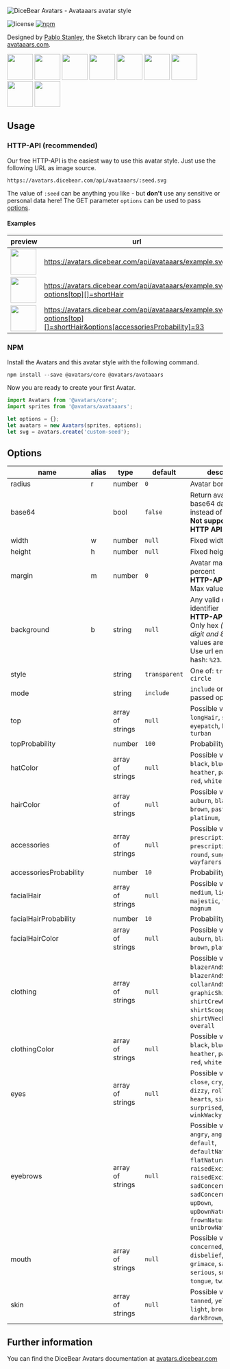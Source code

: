![DiceBear Avatars - Avataaars avatar style](https://raw.githubusercontent.com/DiceBear/avatars/master/packages/@avatars/avataaars/banner.svg?sanitize=true)

![license](https://img.shields.io/npm/l/@avatars/avataaars.svg?style=flat-square)
[![npm](https://img.shields.io/npm/v/@avatars/avataaars.svg?style=flat-square)](https://www.npmjs.com/package/@avatars/avataaars)

Designed by [Pablo Stanley](https://twitter.com/pablostanley), the Sketch library can be found on
[avataaars.com](https://avataaars.com/).

<p>
    <img src="https://avatars.dicebear.com/api/avataaars/1.svg" width="60" />
    <img src="https://avatars.dicebear.com/api/avataaars/2.svg" width="60" />
    <img src="https://avatars.dicebear.com/api/avataaars/3.svg" width="60" />
    <img src="https://avatars.dicebear.com/api/avataaars/4.svg" width="60" />
    <img src="https://avatars.dicebear.com/api/avataaars/5.svg" width="60" />
    <img src="https://avatars.dicebear.com/api/avataaars/6.svg" width="60" />
    <img src="https://avatars.dicebear.com/api/avataaars/7.svg" width="60" />
    <img src="https://avatars.dicebear.com/api/avataaars/8.svg" width="60" />
    <img src="https://avatars.dicebear.com/api/avataaars/9.svg" width="60" />
</p>

## Usage

### HTTP-API (recommended)

Our free HTTP-API is the easiest way to use this avatar style. Just use the following URL as image source.

    https://avatars.dicebear.com/api/avataaars/:seed.svg

The value of `:seed` can be anything you like - but **don't** use any sensitive or personal data here! The GET parameter
`options` can be used to pass [options](#options).

#### Examples

| preview                                                                                                                                     | url                                                                                                                |
| ------------------------------------------------------------------------------------------------------------------------------------------- | ------------------------------------------------------------------------------------------------------------------ |
| <img src="https://avatars.dicebear.com/api/avataaars/example.svg" width="60" />                                                             | https://avatars.dicebear.com/api/avataaars/example.svg                                                             |
| <img src="https://avatars.dicebear.com/api/avataaars/example.svg?options[top][]=shortHair" width="60" />                                    | https://avatars.dicebear.com/api/avataaars/example.svg?options[top][]=shortHair                                    |
| <img src="https://avatars.dicebear.com/api/avataaars/example.svg?options[top][]=shortHair&options[accessoriesProbability]=93" width="60" /> | https://avatars.dicebear.com/api/avataaars/example.svg?options[top][]=shortHair&options[accessoriesProbability]=93 |

### NPM

Install the Avatars and this avatar style with the following command.

    npm install --save @avatars/core @avatars/avataaars

Now you are ready to create your first Avatar.

```js
import Avatars from '@avatars/core';
import sprites from '@avatars/avataaars';

let options = {};
let avatars = new Avatars(sprites, options);
let svg = avatars.create('custom-seed');
```

## Options

| name                   | alias | type             | default       | description                                                                                                                                                                                                                       |
| ---------------------- | ----- | ---------------- | ------------- | --------------------------------------------------------------------------------------------------------------------------------------------------------------------------------------------------------------------------------- |
| radius                 | r     | number           | `0`           | Avatar border radius                                                                                                                                                                                                              |
| base64                 |       | bool             | `false`       | Return avatar as base64 data uri instead of XML <br> **Not supported by the HTTP API**                                                                                                                                            |
| width                  | w     | number           | `null`        | Fixed width                                                                                                                                                                                                                       |
| height                 | h     | number           | `null`        | Fixed height                                                                                                                                                                                                                      |
| margin                 | m     | number           | `0`           | Avatar margin in percent<br> **HTTP-API limitation** Max value `25`                                                                                                                                                               |
| background             | b     | string           | `null`        | Any valid color identifier<br> **HTTP-API limitation** Only hex _(3-digit, 6-digit and 8-digit)_ values are allowed. Use url encoded hash: `%23`.                                                                                 |
| style                  |       | string           | `transparent` | One of: `transparent`, `circle`                                                                                                                                                                                                   |
| mode                   |       | string           | `include`     | `include` or `exclude` passed options.                                                                                                                                                                                            |
| top                    |       | array of strings | `null`        | Possible values: `longHair`, `shortHair`, `eyepatch`, `hat`, `hijab`, `turban`                                                                                                                                                    |
| topProbability         |       | number           | `100`         | Probability in percent                                                                                                                                                                                                            |
| hatColor               |       | array of strings | `null`        | Possible values: `black`, `blue`, `gray`, `heather`, `pastel`, `pink`, `red`, `white`                                                                                                                                             |
| hairColor              |       | array of strings | `null`        | Possible values: `auburn`, `black`, `blonde`, `brown`, `pastel`, `platinum`, `red`, `gray`                                                                                                                                        |
| accessories            |       | array of strings | `null`        | Possible values: `kurt`, `prescription01`, `prescription02`, `round`, `sunglasses`, `wayfarers`                                                                                                                                   |
| accessoriesProbability |       | number           | `10`          | Probability in percent                                                                                                                                                                                                            |
| facialHair             |       | array of strings | `null`        | Possible values: `medium`, `light`, `majestic`, `fancy`, `magnum`                                                                                                                                                                 |
| facialHairProbability  |       | number           | `10`          | Probability in percent                                                                                                                                                                                                            |
| facialHairColor        |       | array of strings | `null`        | Possible values: `auburn`, `black`, `blonde`, `brown`, `platinum`, `red`                                                                                                                                                          |
| clothing               |       | array of strings | `null`        | Possible values: `blazerAndShirt`, `blazerAndSweater`, `collarAndSweater`, `graphicShirt`, `shirtCrewNeck`, `shirtScoopNeck`, `shirtVNeck`, `hoodie`, `overall`                                                                   |
| clothingColor          |       | array of strings | `null`        | Possible values: `black`, `blue`, `gray`, `heather`, `pastel`, `pink`, `red`, `white`                                                                                                                                             |
| eyes                   |       | array of strings | `null`        | Possible values: `close`, `cry`, `default`, `dizzy`, `roll`, `happy`, `hearts`, `side`, `squint`, `surprised`, `wink`, `winkWacky`                                                                                                |
| eyebrows               |       | array of strings | `null`        | Possible values: `angry`, `angryNatural`, `default`, `defaultNatural`, `flatNatural`, `raisedExcited`, `raisedExcitedNatural`, `sadConcerned`, `sadConcernedNatural`, `upDown`, `upDownNatural`, `frownNatural`, `unibrowNatural` |
| mouth                  |       | array of strings | `null`        | Possible values: `concerned`, `default`, `disbelief`, `eating`, `grimace`, `sad`, `scream`, `serious`, `smile`, `tongue`, `twinkle`, `vomit`                                                                                      |
| skin                   |       | array of strings | `null`        | Possible values: `tanned`, `yellow`, `pale`, `light`, `brown`, `darkBrown`, `black`                                                                                                                                               |

## Further information

You can find the DiceBear Avatars documentation at [avatars.dicebear.com](https://avatars.dicebear.com)

